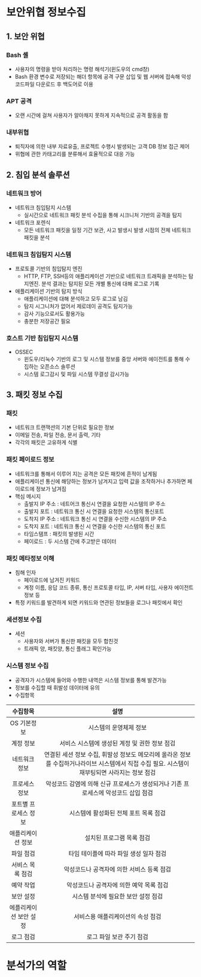 # 보안위협 정보수집
## 1. 보안 위협

### Bash 셸
- 사용자의 명령을 받아 처리하는 명령 해석기(윈도우의 cmd창)
- Bash 환경 변수로 저장되는 해더 항목에 공격 구문 삽입 및 웹 서버에 접속해 악성코드파일 다운로드 후 백도어로 이용
### APT 공격
- 오랜 시간에 걸쳐 사용자가 알아채지 못하게 지속적으로 공격 활동을 함

### 내부위협
- 퇴직자에 의한 내부 자료유출, 프로젝트 수행시 발생되는 고객 DB 정보 접근 제어
- 위협에 관한 카태고리를 분류해서 효율적으로 대응 가능
## 2. 침입 분석 솔루션

### 네트워크 방어
- 네트워크 침입탐지 시스템
    - 실시간으로 네트워크 패킷 분석 수집을 통해 시크니처 기반의 공격을 탐지
- 네트워크 포렌식
    - 모든 네트워크 패킷을 일정 기간 보관, 사고 발생시 발생 시점의 전체 네트워크 패킷을 분석

### 네트워크 침입탐지 시스템
- 프로토콜 기반의 침입탐지 엔진
    - HTTP, FTP, SSH등의 애플리케이션 기반으로 네트워크 트래픽을 분석하는 탐지엔진. 분석 결과는 탐지된 모든 개별 통신에 대해 로그로 기록
- 애플리케이션 기반의 탐지 방식
    - 애플리케이션에 대해 분석하고 모두 로그로 남김
    - 탐지 시그니처가 없어서 제로데이 공격도 탐지가능
    - 감사 기능으로서도 활용가능
    - 충분한 저장공간 필요
### 호스트 기반 침입탐지 시스템
- OSSEC
    - 윈도우/리눅수 기반의 로그 및 시스템 정보를 중앙 서버와 에이전트를 통해 수집하는 오픈소스 솔루션
    - 시스템 로그감시 및 파일 시스템 무결성 감시가능
## 3. 패킷 정보 수집
###  패킷
- 네트워크 트랜잭션의 기본 단위로 필요한 정보
- 이메일 전송, 파일 전송, 문서 출력, 기타
- 각각의 패킷은 고유하게 식별
### 패킷 페이로드 정보
- 네트워크를 통해서 이루어 지는 공격은 모든 패킷에 흔적이 남게됨
- 애플리케이션 통신에 해당하는 정보가 남겨지고 입력 값을 조작하거나 추가하면 페이로드에 정보가 남겨짐
- 핵심 메시지
    - 출발지 IP 주소 : 네트어크 통신시 연결을 요청한 시스템의 IP 주소
    - 출발지 포트 : 네트워크 통신 시 연결을 요청한 시스템의 통신포트
    - 도착지 IP 주소 : 네트워크 통신 시 연결을 수신한 시스템의 IP 주소
    - 도착지 포트 : 네트워크 통신 시 연결을 수신한 시스템의 통신 포트
    - 타임스탬프 : 패킷의 발생된 시간
    - 페이로드 : 두 시스템 간에 주고받은 데이터
### 패킷 메타정보 이해
- 침해 인자
    - 페이로드에 남겨진 키워드
    - 계정 이름, 응답 코드 종류, 통신 프로토콜 타입, IP, 서버 타입, 사용자 에이전트 정보 등
- 특정 키워드를 발견하게 되면 키워드와 연관된 정보들을 로그나 패킷에서 확인
### 세션정보 수집
- 세션
    - 사용자와 서버가 통신한 패킷을 모두 합친것
    - 트래픽 양, 패킷양, 통신 플래그 확인가능
### 시스템 정보 수집
- 공격자가 시스템에 들어와 수행한 내역은 시스템 정보를 통해 발견가능
- 정보를 수집할 때 휘발성 데이터에 유의
- 수집항목

| 수집항목 |                  설명                  |
| :--------: | :------------------------------------: |
|    OS 기본정보     |         시스템의 운영체제 정보          |
|   계정 정보    |             서비스 시스템에 생성된 계정 및 권한 정보 점검              |
|  네트워크 정보   |         연결된 세션 정보 수집, 휘발성 정보도 메모리에 올라온 정보를 수집하거나라이브 시스템에서 직접 수집 필요. 시스템이 재부팅되면 사라지는 정보 점검          |
|  프로세스 정보   | 악성코드 감염에 의해 신규 프로세스가 생성되거나 기존 프로세스에 악성코드 삽입 점검  |
|  포트별 프로세스 정보   | 시스템에 활성화된 전체 포트 목록 점검 |
|  애플리케이션 정보   |             설치된 프로그램 목록 점검              |
|  파일 점검   |          타임 테이플에 따라 파일 생성 일자 점검          |
|  서비스 목록 점검  |  악성코드나 공격자에 의한 서비스 등록 점검     |
| 예약 작업  |  악성코드나 공격자에 의한 예악 목록 점검    |
| 보안 설정  |  시스템 분석에 필요한 보안 설정 점검   |
|  에플리케이션 보안 설정  |  서비스용 애플리케이션의 속성 점검   |
| 로그 점검  |  로그 파일 보관 주기 점검  |

# 분석가의 역할